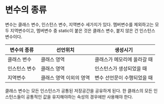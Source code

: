# 변수의 종류

변수는 클래스 변수, 인스턴스 변수, 지역변수 세가지가 있다. 멤버변수를 제외하고는 모두 지역변수이고, 멤버변수 중 static이 붙은 것은 클래스 변수, 붙지 않은 건 인스턴스 변수이다.

| 변수의 종류  | 선언위치          | 생성시기            |
|---------|---------------|-----------------|
| 클래스 변수  | 클래스 영역        | 클래스가 메모리에 올라갈 때 |
| 인스턴스 변수 | 클래스 영역        | 인스턴스가 생성되었을 때   |
| 지역변수    | 클래스 영역 이외의 영역 | 변수 선언문이 수행되었을 때 |

클래스 변수는 모든 인스턴스가 공통된 저장공간을 공유하게 된다. 한 클래스의 모든 인스턴스들이 공통적인 값을 유지해야하는 속성의 경우에만 사용해야 한다.